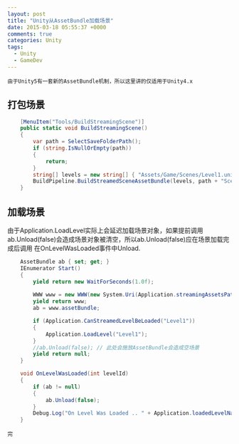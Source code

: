 ```yaml
---
layout: post
title: "Unity从AssetBundle加载场景"
date: 2015-03-18 05:55:37 +0000
comments: true
categories: Unity
tags: 
  - Unity
  - GameDev
---
```


`由于Unity5有一套新的AssetBundle机制，所以这里讲的仅适用于Unity4.x`

## 打包场景

```csharp
    [MenuItem("Tools/BuildStreamingScene")]
    public static void BuildStreamingScene()
    {
        var path = SelectSaveFolderPath();
        if (string.IsNullOrEmpty(path))
        {
            return;
        }
        string[] levels = new string[] { "Assets/Game/Scenes/Level1.unity" };
        BuildPipeline.BuildStreamedSceneAssetBundle(levels, path + "Scenes.ab", BuildTarget.Android, BuildOptions.BuildAdditionalStreamedScenes);
    }
```

## 加载场景

由于Application.LoadLevel实际上会延迟加载场景对象，如果提前调用ab.Unload(false)会造成场景对象被清空，所以ab.Unload(false)应在场景加载完成后调用 在OnLevelWasLoaded事件中Unload.

```csharp
    AssetBundle ab { set; get; }
    IEnumerator Start()
    {
        yield return new WaitForSeconds(1.0f);
     
        WWW www = new WWW(new System.Uri(Application.streamingAssetsPath + "/scenes/Scenes.ab").AbsoluteUri);
        yield return www;
        ab = www.assetBundle;

        if (Application.CanStreamedLevelBeLoaded("Level1"))
        {
            Application.LoadLevel("Level1");
        }
        //ab.Unload(false); // 此处会施放AssetBundle会造成空场景
        yield return null;
    }

    void OnLevelWasLoaded(int levelId)
    {
        if (ab != null)
        {
            ab.Unload(false);
        }
        Debug.Log("On Level Was Loaded .. " + Application.loadedLevelName);
    }
```

`完`